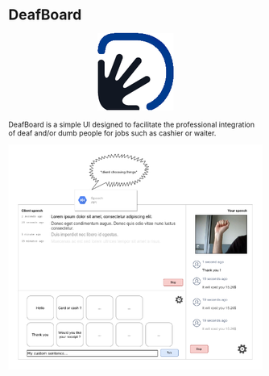 # DeafBoard

<center>
    <img src="./logo.png"/>
</center>
<br/>
DeafBoard is a simple UI designed to facilitate the professional integration of deaf and/or dumb people for jobs such as cashier or waiter.

![DeafBoard interface](./interface.png)
